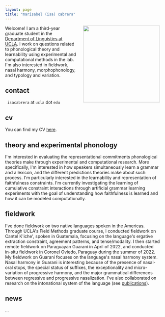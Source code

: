 ```yaml
---
layout: page
title: "marisabel (isa) cabrera"
---
```


<img align="right" src="/assets/headshot.png" class="responsive" width="250" height="250" style="padding-left:20px"/>


<!--<img
  srcset="/assets/headshot.png 10w, /assets/headshot.png 10w"
  sizes="max-width: 10%;
         width:10%"
  src="/assets/headshot.png"
/>-->

Welcome! I am a third-year graduate student in the [Department of Linguistics at UCLA](https://linguistics.ucla.edu/). I work on questions related to phonological theory and learnability using experimental and computational methods in the lab. I'm also interested in fieldwork, nasal harmony, morphophonology, and typology and variation. 

## contact

`` isacabrera`` at ``ucla`` dot ``edu``

## cv

You can find my CV <a href="/assets/cv.pdf" target="_blank">here</a>.

## theory and experimental phonology

I'm interested in evaluating the representational commitments phonological theories make through experimental and computational research. More specifically, I'm interested in how speakers simultaneously learn a grammar and a lexicon, and the different predictions theories make about such process. I'm particularly interested in the learnability and representation of faithfulness constraints. I'm currently investigating the learning of cumulative constraint interactions through artificial grammar learning experiments with the goal of understanding how faithfulness is learned and how it can be modeled computationally. 

## fieldwork

I've done fieldwork on two native languages spoken in the Americas. Through UCLA's Field Methods graduate course, I conducted fieldwork on Cantel K'iche', spoken in Guatemala, focusing on the language's ergative extraction constraint, agreement patterns, and tense/modality. I then started remote fieldwork on Paraguayan Guarani in April of 2022, and conducted in-situ fieldwork in Coronel Oviedo, Paraguay during the summer of 2022. My fieldwork on Guarani focuses on the language's nasal harmony system. Nasal harmony in Guarani is interesting because of the presence of nasal-oral stops, the special status of suffixes, the exceptionality and micro-variation of progressive harmony, and the major grammatical differences between regressive and progressive nasalization. I've also collaborated on research on the intonational system of the language (see [publications](publications.md)). 

## news

...
